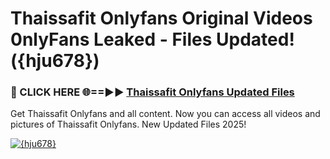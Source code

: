 # Thaissafit Onlyfans Original Videos 0nlyFans Leaked - Files Updated! ({hju678})

<h3>🔴 CLICK HERE 🌐==►► <a href="https://tinyurl.com/ms9xzufz" rel="nofollow">Thaissafit Onlyfans Updated Files</a></h3>

Get Thaissafit Onlyfans and all content. Now you can access all videos and pictures of Thaissafit Onlyfans. New Updated Files 2025!

[![{hju678}](https://i.imgur.com/PQ7UWWw.gif)](https://tinyurl.com/ms9xzufz)